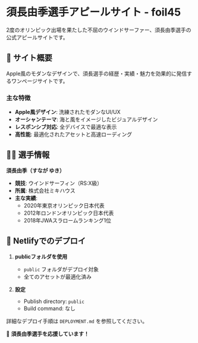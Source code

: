 # 須長由季選手アピールサイト - foil45

2度のオリンピック出場を果たした不屈のウインドサーファー、須長由季選手の公式アピールサイトです。

## 🌊 サイト概要

Apple風のモダンなデザインで、須長選手の経歴・実績・魅力を効果的に発信するワンページサイトです。

### 主な特徴
- **Apple風デザイン**: 洗練されたモダンなUI/UX
- **オーシャンテーマ**: 海と風をイメージしたビジュアルデザイン
- **レスポンシブ対応**: 全デバイスで最適な表示
- **高性能**: 最適化されたアセットと高速ローディング

## 🏄‍♀️ 選手情報

**須長由季（すなが ゆき）**
- **競技**: ウインドサーフィン（RS:X級）
- **所属**: 株式会社ミキハウス
- **主な実績**:
  - 2020年東京オリンピック日本代表
  - 2012年ロンドンオリンピック日本代表
  - 2018年JWAスラロームランキング1位

## 🚀 Netlifyでのデプロイ

1. **publicフォルダを使用**
   - `public` フォルダがデプロイ対象
   - 全てのアセットが最適化済み

2. **設定**
   - Publish directory: `public`
   - Build command: なし

詳細なデプロイ手順は `DEPLOYMENT.md` を参照してください。

🌊 **須長由季選手を応援しています！**
